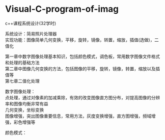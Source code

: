 # Visual-C-program-of-imag
c++课程系统设计(32学时)  
  
系统设计：简易照片处理器  
实现功能：图像简单几何变换，平移，旋转，镜像，转置，缩放，插值(选做)，二值化  
  
第一章中数字图像处理基本知识，包括颜色模式，调色板，常用数字图像文件格式和处理的基础方法   
第二章中图像几何变换的方法，包括图像的平移，旋转，镜像，转置，缩放以及插值等  
第七章二值化处理  

数字图像处理：  
点处理，通过对像素的加减乘除，有效的改变图像直方图分布，对提高图像的分辨率和图像均衡非常有益  
几何变换，坐标变换  
图像增强，突出图像重要信息，常用方法，灰度变换增强，直方图增强，频域增强，彩色增强等  
   
颜色模式：

